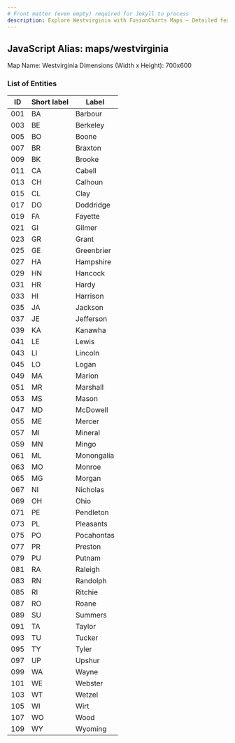 ```yaml
---
# Front matter (even empty) required for Jekyll to process
description: Explore Westvirginia with FusionCharts Maps – Detailed features for seamless integration. Try now & enhance your data visualization today! 
---
```


## JavaScript Alias: maps/westvirginia

Map Name: Westvirginia
Dimensions (Width x Height): 700x600





### List of Entities

ID | Short label | Label
---|---|---|
001|BA|Barbour
003|BE|Berkeley
005|BO|Boone
007|BR|Braxton
009|BK|Brooke
011|CA|Cabell
013|CH|Calhoun
015|CL|Clay
017|DO|Doddridge
019|FA|Fayette
021|GI|Gilmer
023|GR|Grant
025|GE|Greenbrier
027|HA|Hampshire
029|HN|Hancock
031|HR|Hardy
033|HI|Harrison
035|JA|Jackson
037|JE|Jefferson
039|KA|Kanawha
041|LE|Lewis
043|LI|Lincoln
045|LO|Logan
049|MA|Marion
051|MR|Marshall
053|MS|Mason
047|MD|McDowell
055|ME|Mercer
057|MI|Mineral
059|MN|Mingo
061|ML|Monongalia
063|MO|Monroe
065|MG|Morgan
067|NI|Nicholas
069|OH|Ohio
071|PE|Pendleton
073|PL|Pleasants
075|PO|Pocahontas
077|PR|Preston
079|PU|Putnam
081|RA|Raleigh
083|RN|Randolph
085|RI|Ritchie
087|RO|Roane
089|SU|Summers
091|TA|Taylor
093|TU|Tucker
095|TY|Tyler
097|UP|Upshur
099|WA|Wayne
101|WE|Webster
103|WT|Wetzel
105|WI|Wirt
107|WO|Wood
109|WY|Wyoming

